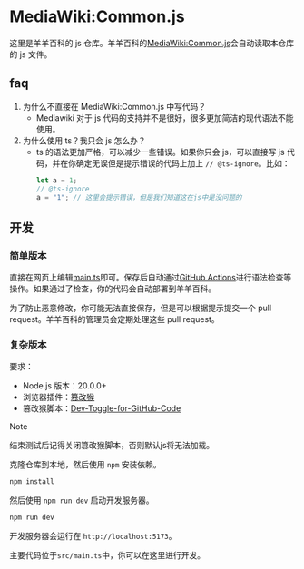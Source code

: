 # MediaWiki:Common.js

这里是羊羊百科的 js 仓库。羊羊百科的[MediaWiki:Common.js](https://xyy-huijiwiki/wiki/MediaWiki:Common.js)会自动读取本仓库的 js 文件。

## faq

1. 为什么不直接在 MediaWiki:Common.js 中写代码？
   - Mediawiki 对于 js 代码的支持并不是很好，很多更加简洁的现代语法不能使用。
2. 为什么使用 ts？我只会 js 怎么办？
   - ts 的语法更加严格，可以减少一些错误。如果你只会 js，可以直接写 js 代码，并在你确定无误但是提示错误的代码上加上 `// @ts-ignore`。比如：
     ```ts
     let a = 1;
     // @ts-ignore
     a = "1"; // 这里会提示错误，但是我们知道这在js中是没问题的
     ```

## 开发

### 简单版本
直接在网页上编辑[main.ts](src/main.ts)即可。保存后自动通过[GitHub Actions](https://github.com/XYY-huijiwiki/MediaWiki-Common.js/actions)进行语法检查等操作。如果通过了检查，你的代码会自动部署到羊羊百科。

为了防止恶意修改，你可能无法直接保存，但是可以根据提示提交一个 pull request。羊羊百科的管理员会定期处理这些 pull request。

### 复杂版本

要求：
- Node.js 版本：20.0.0+
- 浏览器插件：[篡改猴](https://www.tampermonkey.net)
- 篡改猴脚本：[Dev-Toggle-for-GitHub-Code](https://github.com/XYY-huijiwiki/Dev-Toggle-for-GitHub-Code)

> [!NOTE]
> 结束测试后记得关闭篡改猴脚本，否则默认js将无法加载。

克隆仓库到本地，然后使用 `npm` 安装依赖。

```bash
npm install
```

然后使用 `npm run dev` 启动开发服务器。

```bash
npm run dev
```

开发服务器会运行在 `http://localhost:5173`。

主要代码位于`src/main.ts`中，你可以在这里进行开发。